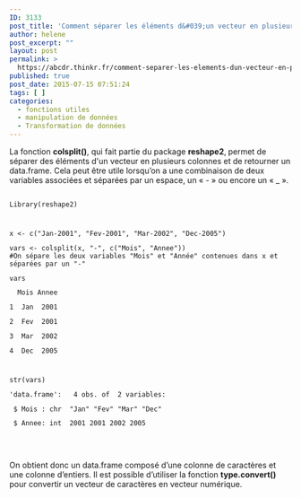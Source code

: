 ```yaml
---
ID: 3133
post_title: 'Comment séparer les éléments d&#039;un vecteur en plusieurs colonnes ? : colsplit'
author: helene
post_excerpt: ""
layout: post
permalink: >
  https://abcdr.thinkr.fr/comment-separer-les-elements-dun-vecteur-en-plusieurs-colonnes-colsplit/
published: true
post_date: 2015-07-15 07:51:24
tags: [ ]
categories:
  - fonctions utiles
  - manipulation de données
  - Transformation de données
---
```

<p>La fonction <b>colsplit()</b>, qui fait partie du package <b>reshape2</b>,<b> </b>permet de séparer des éléments d'un vecteur en plusieurs colonnes et de retourner un data.frame. Cela peut être utile lorsqu’on a une combinaison de deux variables associées et séparées par un espace, un « - » ou encore un « _ ».</p><p> <pre><code><br />Library(reshape2)</p><p> </p><p>x &lt;- c("Jan-2001", "Fev-2001", "Mar-2002", "Dec-2005")</p><p>vars &lt;- colsplit(x, "-", c("Mois", "Annee"))<br />#On sépare les deux variables "Mois" et "Année" contenues dans x et séparées par un "-" </p><p>vars</p><p>  Mois Annee</p><p>1  Jan  2001</p><p>2  Fev  2001</p><p>3  Mar  2002</p><p>4  Dec  2005</p><p> </p><p>str(vars)</p><p>'data.frame':   4 obs. of  2 variables:</p><p> $ Mois : chr  "Jan" "Fev" "Mar" "Dec"</p><p> $ Annee: int  2001 2001 2002 2005</p><p></code></pre>   </p><p>On obtient donc un data.frame composé d’une colonne de caractères et une colonne d’entiers. Il est possible d’utiliser la fonction <b>type.convert()</b> pour convertir un vecteur de caractères en vecteur numérique.</p><p> </p><p> </p>